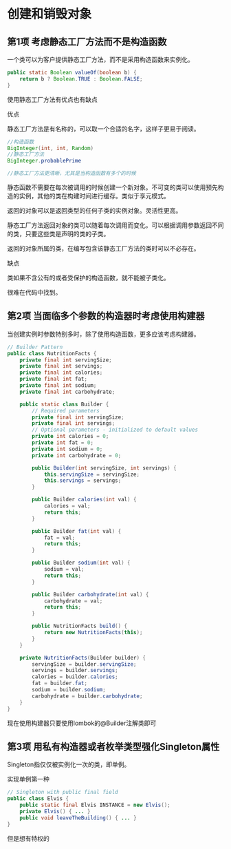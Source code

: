 # 创建和销毁对象

## 第1项 考虑静态工厂方法而不是构造函数

一个类可以为客户提供静态工厂方法，而不是采用构造函数来实例化。

```java
public static Boolean valueOf(boolean b) {
    return b ? Boolean.TRUE : Boolean.FALSE;
}
```

使用静态工厂方法有优点也有缺点

优点

静态工厂方法是有名称的，可以取一个合适的名字，这样子更易于阅读。

```Java
//构造函数
BigInteger(int, int, Random)
//静态工厂方法
BigInteger.probablePrime

//静态工厂方法更清晰，尤其是当构造函数有多个的时候
```

静态函数不需要在每次被调用的时候创建一个新对象。不可变的类可以使用预先构造的实例，其他的类在构建时间进行缓存。类似于享元模式。

返回的对象可以是返回类型的任何子类的实例对象。灵活性更高。

静态工厂方法返回对象的类可以随着每次调用而变化。可以根据调用参数返回不同的类，只要这些类是声明的类的子类。

返回的对象所属的类，在编写包含该静态工厂方法的类时可以不必存在。

缺点

类如果不含公有的或者受保护的构造函数，就不能被子类化。

很难在代码中找到。



## 第2项 当面临多个参数的构造器时考虑使用构建器

当创建实例时参数特别多时，除了使用构造函数，更多应该考虑构建器。

```java
// Builder Pattern
public class NutritionFacts {
    private final int servingSize;
    private final int servings;
    private final int calories;
    private final int fat;
    private final int sodium;
    private final int carbohydrate;

    public static class Builder {
        // Required parameters
        private final int servingSize;
        private final int servings;
        // Optional parameters - initialized to default values
        private int calories = 0;
        private int fat = 0;
        private int sodium = 0;
        private int carbohydrate = 0;

        public Builder(int servingSize, int servings) {
            this.servingSize = servingSize;
            this.servings = servings;
        }

        public Builder calories(int val) {
            calories = val;
            return this;
        }

        public Builder fat(int val) {
            fat = val;
            return this;
        }

        public Builder sodium(int val) {
            sodium = val;
            return this;
        }

        public Builder carbohydrate(int val) {
            carbohydrate = val;
            return this;
        }

        public NutritionFacts build() {
            return new NutritionFacts(this);
        }
    }

    private NutritionFacts(Builder builder) {
        servingSize = builder.servingSize;
        servings = builder.servings;
        calories = builder.calories;
        fat = builder.fat;
        sodium = builder.sodium;
        carbohydrate = builder.carbohydrate;
    }
}
```



现在使用构建器只要使用lombok的@Builder注解类即可

## 第3项 用私有构造器或者枚举类型强化Singleton属性

Singleton指仅仅被实例化一次的类，即单例。

实现单例第一种

```java
// Singleton with public final field
public class Elvis {
    public static final Elvis INSTANCE = new Elvis();
    private Elvis() { ... }
    public void leaveTheBuilding() { ... }
}
```

但是想有特权的